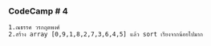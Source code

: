 ### CodeCamp # 4
    1.ณธรรศ วรกฤตพงศ์
    2.สร้าง array [0,9,1,8,2,7,3,6,4,5] แล้ว sort เรียงจากน้อยไปมาก

